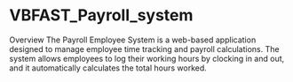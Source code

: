 # VBFAST_Payroll_system
Overview
The Payroll Employee System is a web-based application designed to manage employee time tracking and payroll calculations. The system allows employees to log their working hours by clocking in and out, and it automatically calculates the total hours worked.

